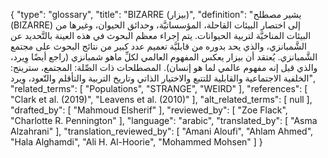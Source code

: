 {
    "type": "glossary",
    "title": "BIZARRE (بيزار)",
    "definition": "يشير مصطلح (BIZARRE) إلى اختصار البيئات القاحلة، المؤسساتيَّة، وحدائق الحيوان، وغيرها من البيئات المناخيَّة لتربية الحيوانات.  يتم إجراء معظم البحوث في هذه العينة بالتَّحديد عن الشَّمبانزي، والذي يحد بدوره من قابليَّة تعميم عدد كبير من نتائج البحوث على مجتمع الشَّمبانزي. يُعتقد أن بيزار يعكس المفهوم العالمي لكلِّ ماهو شمبانزي (راجع أيضًا وِيرد، والذي قيل إنه مفهوم عالمي لما هو إنسان). المصطلحات ذات الصِّلة: المجتمع، سترينج: الخلفية الاجتماعية والقابلية للتتبع والاختيار الذاتي وتاريخ التربية والتأقلم والتّعود، وِيرد",
    "related_terms": [
        "Populations",
        "STRANGE",
        "WEIRD"
    ],
    "references": [
        "Clark et al. (2019)",
        "Leavens et al. (2010)"
    ],
    "alt_related_terms": [
        null
    ],
    "drafted_by": [
        "Mahmoud Elsherif"
    ],
    "reviewed_by": [
        "Zoe Flack",
        "Charlotte R. Pennington"
    ],
    "language": "arabic",
    "translated_by": [
        "Asma Alzahrani"
    ],
    "translation_reviewed_by": [
        "Amani Aloufi",
        "Ahlam Ahmed",
        "Hala Alghamdi",
        "Ali H. Al-Hoorie",
        "Mohammed Mohsen"
    ]
}